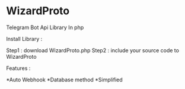 # WizardProto
Telegram Bot Api Library اn php

Install Library :

Step1 : download WizardProto.php
Step2 : include your source code to WizardProto

Features :

*Auto Webhook
*Database method 
*Simplified


